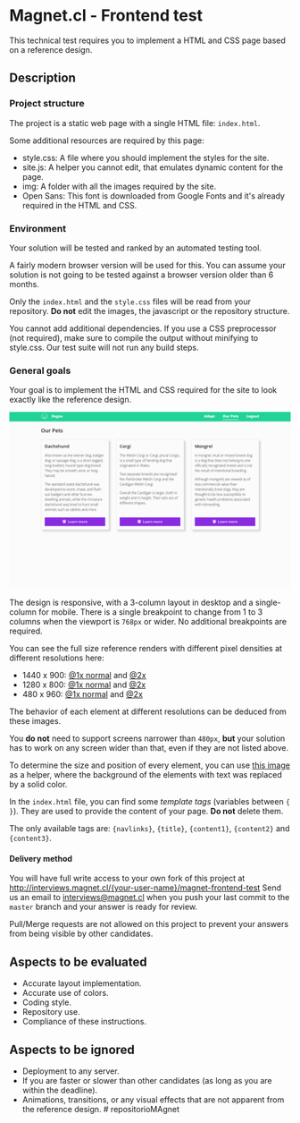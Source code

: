 # Magnet.cl - Frontend test

This technical test requires you to implement a HTML and CSS page based on a reference design.

## Description

### Project structure

The project is a static web page with a single HTML file: `index.html`.

Some additional resources are required by this page:
* style.css: A file where you should implement the styles for the site.
* site.js: A helper you cannot edit, that emulates dynamic content for the page.
* img: A folder with all the images required by the site.
* Open Sans: This font is downloaded from Google Fonts and it's already required in the HTML and CSS.

### Environment

Your solution will be tested and ranked by an automated testing tool.

A fairly modern browser version will be used for this.
You can assume your solution is not going to be tested against a browser version older than 6 months.

Only the `index.html` and the `style.css` files will be read from your repository.
**Do not** edit the images, the javascript or the repository structure.

You cannot add additional dependencies.
If you use a CSS preprocessor (not required), make sure to compile the output without minifying to style.css. Our test suite will not run any build steps.

### General goals

Your goal is to implement the HTML and CSS required for the site to look exactly like the reference design.

![Reference design screenshot at 1280x800](readme-files/1280-800-1x.png)

The design is responsive, with a 3-column layout in desktop and a single-column for mobile.
There is a single breakpoint to change from 1 to 3 columns when the viewport is `768px` or wider. No additional breakpoints are required.

You can see the full size reference renders with different pixel densities at different resolutions here:
* 1440 x 900: [@1x normal](readme-files/1440-900-1x.png) and [@2x](readme-files/1440-900-2x.png)
* 1280 x 800: [@1x normal](readme-files/1280-800-1x.png) and [@2x](readme-files/1280-800-2x.png)
* 480 x 960: [@1x normal](readme-files/480-960-1x.png) and [@2x](readme-files/480-960-2x.png)

The behavior of each element at different resolutions can be deduced from these images.

You **do not** need to support screens narrower than `480px`, **but** your solution has to work on any screen wider than that, even if they are not listed above.

To determine the size and position of every element, you can use [this image](readme-files/helper-1x.png) as a helper, where the background of the elements with text was replaced by a solid color.

In the `index.html` file, you can find some *template tags* (variables between `{ }`). They are used to provide the content of your page.
**Do not** delete them.

The only available tags are: `{navlinks}`, `{title}`, `{content1}`, `{content2}` and `{content3}`.


#### Delivery method

You will have full write access to your own fork of this project at
http://interviews.magnet.cl/{your-user-name}/magnet-frontend-test
Send us an email to interviews@magnet.cl when you push your
last commit to the `master` branch and your answer is ready for review.

Pull/Merge requests are not allowed on this project to prevent your answers
from being visible by other candidates.

## Aspects to be evaluated

* Accurate layout implementation.
* Accurate use of colors.
* Coding style.
* Repository use.
* Compliance of these instructions.

## Aspects to be ignored

* Deployment to any server.
* If you are faster or slower than other candidates (as long as you are within the deadline).
* Animations, transitions, or any visual effects that are not apparent from the reference design.
#   r e p o s i t o r i o M A g n e t 
 
 
